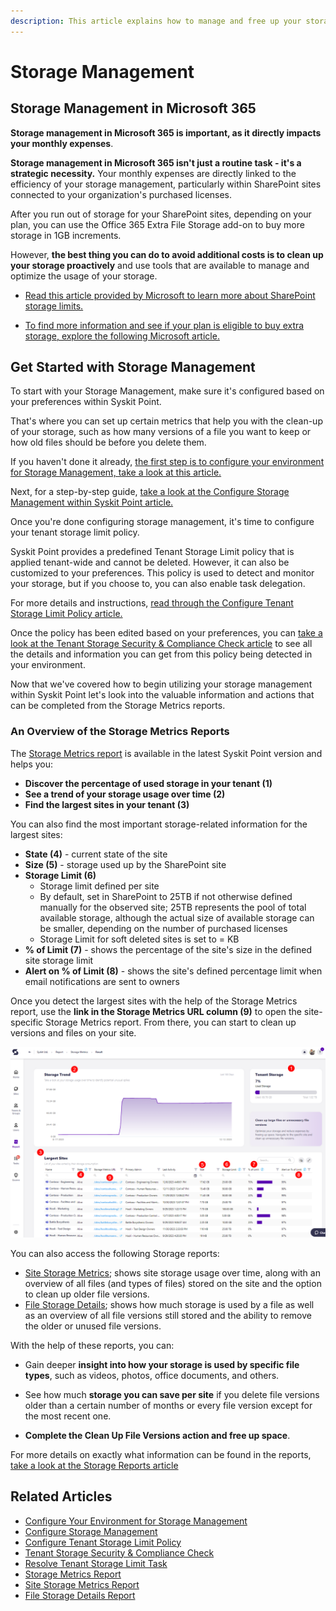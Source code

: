 ```yaml
---
description: This article explains how to manage and free up your storage on SharePoint sites.
---
```


# Storage Management

## Storage Management in Microsoft 365

**Storage management in Microsoft 365 is important, as it directly impacts your monthly expenses**. 

**Storage management in Microsoft 365 isn't just a routine task - it's a strategic necessity.** Your monthly expenses are directly linked to the efficiency of your storage management, particularly within SharePoint sites connected to your organization's purchased licenses.

After you run out of storage for your SharePoint sites, depending on your plan, you can use the Office 365 Extra File Storage add-on to buy more storage in 1GB increments.

However, **the best thing you can do to avoid additional costs is to clean up your storage proactively** and use tools that are available to manage and optimize the usage of your storage.

* [Read this article provided by Microsoft to learn more about SharePoint storage limits.](https://learn.microsoft.com/en-us/office365/servicedescriptions/sharepoint-online-service-description/sharepoint-online-limits)

* [To find more information and see if your plan is eligible to buy extra storage, explore the following Microsoft article.](https://learn.microsoft.com/en-us/microsoft-365/commerce/add-storage-space?view=o365-worldwide)

## Get Started with Storage Management

To start with your Storage Management, make sure it's configured based on your preferences within Syskit Point.

That's where you can set up certain metrics that help you with the clean-up of your storage, such as how many versions of a file you want to keep or how old files should be before you delete them. 

If you haven't done it already, [the first step is to configure your environment for Storage Management, take a look at this article.](../configuration/configure-point-for-storage-management.md)

Next, for a step-by-step guide, [take a look at the Configure Storage Management within Syskit Point article.](../../configuration/configure-storage-management.md)

Once you're done configuring storage management, it's time to configure your tenant storage limit policy.

Syskit Point provides a predefined Tenant Storage Limit policy that is applied tenant-wide and cannot be deleted. However, it can also be customized to your preferences. This policy is used to detect and monitor your storage, but if you choose to, you can also enable task delegation.  

For more details and instructions, [read through the Configure Tenant Storage Limit Policy article.](../governance-and-automation/automated-workflows/tenant-storage-admin.md)

Once the policy has been edited based on your preferences, you can [take a look at the Tenant Storage Security & Compliance Check article](../governance-and-automation/security-compliance-checks/tenant-storage.md) to see all the details and information you can get from this policy being detected in your environment.

Now that we've covered how to begin utilizing your storage management within Syskit Point let's look into the valuable information and actions that can be completed from the Storage Metrics reports.

### An Overview of the Storage Metrics Reports

The [Storage Metrics report](../storage-management/storage-reports.md#storage-metrics) is available in the latest Syskit Point version and helps you:
* **Discover the percentage of used storage in your tenant (1)**
* **See a trend of your storage usage over time (2)**
* **Find the largest sites in your tenant (3)**

You can also find the most important storage-related information for the largest sites:
* **State (4)** - current state of the site 
* **Size (5)** - storage used up by the SharePoint site
* **Storage Limit (6)**
    * Storage limit defined per site
    * By default, set in SharePoint to 25TB if not otherwise defined manually for the observed site; 25TB represents the pool of total available storage, although the actual size of available storage can be smaller, depending on the number of purchased licenses
    * Storage Limit for soft deleted sites is set to = KB
* **% of Limit (7)** - shows the percentage of the site's size in the defined site storage limit
* **Alert on % of Limit (8)** - shows the site's defined percentage limit when email notifications are sent to owners

Once you detect the largest sites with the help of the Storage Metrics report, use the **link in the Storage Metrics URL column (9)** to open the site-specific Storage Metrics report. From there, you can start to clean up versions and files on your site.

![Storage Metrics Report in Point](../.gitbook/assets/optimize-storage-storage-metrics-report-point.png)

You can also access the following Storage reports:
* [Site Storage Metrics](../storage-management/storage-reports.md#site-storage-metrics); shows site storage usage over time, along with an overview of all files (and types of files) stored on the site and the option to clean up older file versions.
* [File Storage Details](../storage-management/storage-reports.md#file-storage-details); shows how much storage is used by a file as well as an overview of all file versions still stored and the ability to remove the older or unused file versions.

With the help of these reports, you can:

 * Gain deeper **insight into how your storage is used by specific file types**, such as videos, photos, office documents, and others. 

 * See how much **storage you can save per site** if you delete file versions older than a certain number of months or every file version except for the most recent one. 

 * **Complete the Clean Up File Versions action and free up space**. 

For more details on exactly what information can be found in the reports, [take a look at the Storage Reports article](../storage-management/storage-reports.md)

## Related Articles

* [Configure Your Environment for Storage Management](../configuration/configure-point-for-storage-management.md)
* [Configure Storage Management](../configuration/configure-storage-management.md)
* [Configure Tenant Storage Limit Policy](../governance-and-automation/automated-workflows/tenant-storage-admin.md)
* [Tenant Storage Security & Compliance Check](../governance-and-automation/security-compliance-checks/tenant-storage.md)
* [Resolve Tenant Storage Limit Task](../point-collaborators/resolve-governance-tasks/tenant-storage-limit.md)
* [Storage Metrics Report](../storage-management/storage-reports.md)
* [Site Storage Metrics Report](../storage-management/storage-reports.md#site-storage-metrics)
* [File Storage Details Report](../storage-management/storage-reports.md#file-storage-details)
